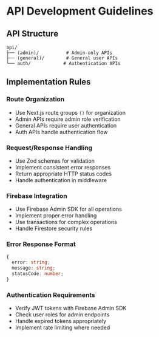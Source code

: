 # API Development Guidelines

## API Structure

```
api/
├── (admin)/          # Admin-only APIs
├── (general)/        # General user APIs
└── auth/            # Authentication APIs
```

## Implementation Rules

### Route Organization
- Use Next.js route groups `()` for organization
- Admin APIs require admin role verification
- General APIs require user authentication
- Auth APIs handle authentication flow

### Request/Response Handling
- Use Zod schemas for validation
- Implement consistent error responses
- Return appropriate HTTP status codes
- Handle authentication in middleware

### Firebase Integration
- Use Firebase Admin SDK for all operations
- Implement proper error handling
- Use transactions for complex operations
- Handle Firestore security rules

### Error Response Format
```typescript
{
  error: string;
  message: string;
  statusCode: number;
}
```

### Authentication Requirements
- Verify JWT tokens with Firebase Admin SDK
- Check user roles for admin endpoints
- Handle expired tokens appropriately
- Implement rate limiting where needed
